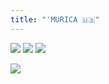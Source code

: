 ```yaml
---
title: "'MURICA 🇺🇸"
---
```


![](https://media.giphy.com/media/5ME9j9hbSJYrK/giphy.gif)
![](https://media.giphy.com/media/VCgdngiv5XI9a/giphy.gif)
![](https://media.giphy.com/media/LyQd5OfQ86pt6/giphy.gif)

![](/images/egg.png)
